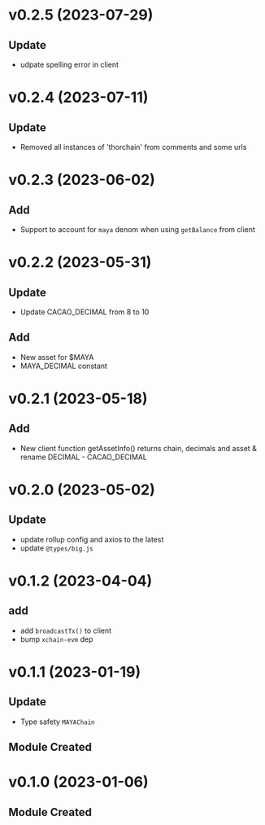 # v0.2.5 (2023-07-29)

## Update

- udpate spelling error in client

# v0.2.4 (2023-07-11)

## Update

- Removed all instances of 'thorchain' from comments and some urls

# v0.2.3 (2023-06-02)

## Add

- Support to account for `maya` denom when using `getBalance` from client

# v0.2.2 (2023-05-31)

## Update

- Update CACAO_DECIMAL from 8 to 10

## Add

- New asset for $MAYA
- MAYA_DECIMAL constant

# v0.2.1 (2023-05-18)

## Add

- New client function getAssetInfo() returns chain, decimals and asset & rename DECIMAL - CACAO_DECIMAL

# v0.2.0 (2023-05-02)

## Update

- update rollup config and axios to the latest
- update `@types/big.js`

# v0.1.2 (2023-04-04)

## add

- add `broadcastTx()` to client
- bump `xchain-evm` dep

# v0.1.1 (2023-01-19)

## Update

- Type safety `MAYAChain`

## Module Created

# v0.1.0 (2023-01-06)

## Module Created